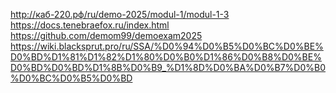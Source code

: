 http://каб-220.рф/ru/demo-2025/modul-1/modul-1-3
https://docs.tenebraefox.ru/index.html
https://github.com/demom99/demoexam2025
https://wiki.blacksprut.pro/ru/SSA/%D0%94%D0%B5%D0%BC%D0%BE%D0%BD%D1%81%D1%82%D1%80%D0%B0%D1%86%D0%B8%D0%BE%D0%BD%D0%BD%D1%8B%D0%B9_%D1%8D%D0%BA%D0%B7%D0%B0%D0%BC%D0%B5%D0%BD
